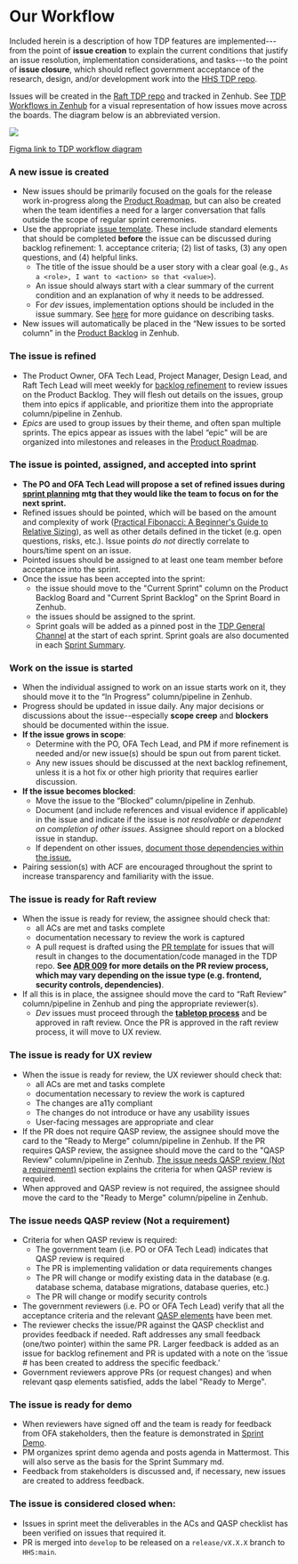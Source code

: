 # Our Workflow

Included herein is a description of how TDP features are implemented---from the point of **issue creation** to explain the current conditions that justify an issue resolution, implementation considerations, and tasks---to the point of **issue closure**, which should reflect government acceptance of the research, design, and/or development work into the [HHS TDP repo](https://github.com/HHS/TANF-app).

Issues will be created in the [Raft TDP repo](https://github.com/raft-tech/TANF-app/issues/new/choose) and tracked in Zenhub. See [TDP Workflows in Zenhub](https://app.zenhub.com/workspaces/tdrs-sprint-board-5f18ab06dfd91c000f7e682e/workflows) for a visual representation of how issues move across the boards. The diagram below is an abbreviated version.

![](https://i.imgur.com/UGlqsXv.jpg)

[Figma link to TDP workflow diagram](https://www.figma.com/file/irgQPLTrajxCXNiYBTEnMV/TDP-Mockups-For-Feedback?node-id=6202%3A49062)

### A new issue is created
- New issues should be primarily focused on the goals for the release work in-progress along the [Product Roadmap](), but can also be created when the team identifies a need for a larger conversation that falls outside the scope of regular sprint ceremonies.
- Use the appropriate [issue template](https://github.com/raft-tech/TANF-app/issues/new/choose). These include standard elements that should be completed **before** the issue can be discussed during backlog refinement: 1. acceptance criteria; (2) list of tasks, (3) any open questions, and (4) helpful links.
    - The title of the issue should be a user story with a clear goal (e.g., `As a <role>, I want to <action> so that <value>`).
   - An issue should always start with a clear summary of the current condition and an explanation of why it needs to be addressed.
   - For _dev_ issues, implementation options should be included in the issue summary. See [here](https://hackmd.io/@jtwillis92/r1KF0K8tF#Tasks) for more guidance on describing tasks.
- New issues will automatically be placed in the “New issues to be sorted column” in the [Product Backlog](https://app.zenhub.com/workspaces/tdrs-product-backlog-5f2c6cdc7c0bb1001bdc43a5/board?repos=281707402) in Zenhub.

### The issue is refined
- The Product Owner, OFA Tech Lead, Project Manager, Design Lead, and Raft Tech Lead will meet weekly for [backlog refinement](https://github.com/raft-tech/TANF-app/blob/develop/docs/How-We-Work/team-charter/team-meetings.md#backlog-refinement) to review issues on the Product Backlog. They will flesh out details on the issues, group them into epics if applicable, and prioritize them into the appropriate column/pipeline in Zenhub.
- _Epics_ are used to group issues by their theme, and often span multiple sprints. The epics appear as issues with the label “epic" will be are organized into milestones and releases in the [Product Roadmap](https://app.mural.co/t/raft2792/m/raft2792/1629476801275/0f2773589c30764b9f53740adbc5706074ac52a6?).


### The issue is pointed, assigned, and accepted into sprint
- **The PO and OFA Tech Lead will propose a set of refined issues during [sprint planning](https://github.com/raft-tech/TANF-app/blob/develop/docs/How-We-Work/team-charter/team-meetings.md#sprint-planning) mtg that they would like the team to focus on for the next sprint.**
- Refined issues should be pointed, which will be based on the amount and complexity of work ([Practical Fibonacci: A Beginner's Guide to Relative Sizing](https://www.scrum.org/resources/blog/practical-fibonacci-beginners-guide-relative-sizing)), as well as other details defined in the ticket (e.g. open questions, risks, etc.). Issue points _do not_ directly correlate to hours/time spent on an issue.
- Pointed issues should be assigned to at least one team member before acceptance into the sprint.
- Once the issue has been accepted into the sprint:
    - the issue should move to the "Current Sprint" column on the Product Backlog Board and "Current Sprint Backlog" on the Sprint Board in Zenhub.
    - the issues should be assigned to the sprint.
    - Sprint goals will be added as a pinned post in the [TDP General Channel](https://github.com/raft-tech/TANF-app/blob/develop/docs/How-We-Work/team-charter/communication-tools.md#using-github-plugin-for-mattermost) at the start of each sprint. Sprint goals are also documented in each [Sprint Summary](https://github.com/raft-tech/TANF-app/tree/develop/docs/Sprint-Review).

### Work on the issue is started
- When the individual assigned to work on an issue starts work on it, they should move it to the “In Progress” column/pipeline in Zenhub.
- Progress should be updated in issue daily. Any major decisions or discussions about the issue--especially **scope creep** and **blockers** should be documented within the issue.
- **If the issue grows in scope**:
  - Determine with the PO, OFA Tech Lead, and PM if more refinement is needed and/or new issue(s) should be spun out from parent ticket.
  - Any new issues should be discussed at the next backlog refinement, unless it is a hot fix or other high priority that requires earlier discussion.
- **If the issue becomes blocked**:
  - Move the issue to the “Blocked” column/pipeline in Zenhub.
  - Document (and include references and visual evidence if applicable) in the issue and indicate if the issue is _not resolvable_ or _dependent on completion of other issues_. Assignee should report on a blocked issue in standup.
  - If dependent on other issues, [document those dependencies within the issue.](https://help.zenhub.com/support/solutions/articles/43000010349-)
- Pairing session(s) with ACF are encouraged throughout the sprint to increase transparency and familiarity with the issue.

### The issue is ready for Raft review
- When the issue is ready for review, the assignee should check that:
  - all ACs are met and tasks complete
  - documentation necessary to review the work is captured
  - A pull request is drafted using the [PR template]() for issues that will result in changes to the documentation/code managed in the TDP repo. **See [ADR 009]() for more details on the PR review process, which may vary depending on the issue type (e.g. frontend, security controls, dependencies)**.
- If all this is in place, the assignee should move the card to “Raft Review” column/pipeline in Zenhub and ping the appropriate reviewer(s).
     - _Dev_ issues must proceed through the **[tabletop process](https://github.com/raft-tech/TANF-app/tree/develop/docs/How-We-Work/Developer-Tabletops.md)** and be approved in raft review. Once the PR is approved in the raft review process, it will move to UX review.

### The issue is ready for UX review
- When the issue is ready for review, the UX reviewer should check that:
  - all ACs are met and tasks complete
  - documentation necessary to review the work is captured
  - The changes are a11y compliant
  - The changes do not introduce or have any usability issues
  - User-facing messages are appropriate and clear
- If the PR does not require QASP review, the assignee should move the card to the "Ready to Merge" column/pipeline in Zenhub. If the PR requires QASP review, the assignee should move the card to the "QASP Review" column/pipeline in Zenhub. [The issue needs QASP review (Not a requirement)](#the_issue_needs_qasp_review) section explains the criteria for when QASP review is required.
- When approved and QASP review is not required, the assignee should move the card to the "Ready to Merge" column/pipeline in Zenhub.

### The issue needs QASP review (Not a requirement)
- Criteria for when QASP review is required:
  - The government team (i.e. PO or OFA Tech Lead) indicates that QASP review is required
  - The PR is implementing validation or data requirements changes
  - The PR will change or modify existing data in the database (e.g. database schema, database migrations, database queries, etc.)
  - The PR will change or modify security controls
- The government reviewers (i.e. PO or OFA Tech Lead) verify that all the acceptance criteria and the relevant [QASP elements](https://github.com/raft-tech/TANF-app/blob/develop/.github/pull_request_template.md) have been met.
- The reviewer checks the issue/PR against the QASP checklist and provides feedback if needed. Raft addresses any small feedback (one/two pointer) within the same PR. Larger feedback is added as an issue for backlog refinement and PR is updated with a note on the ‘issue # has been created to address the specific feedback.’
- Government reviewers approve PRs (or request changes) and when relevant qasp elements satisfied, adds the label "Ready to Merge".

### The issue is ready for demo
- When reviewers have signed off and the team is ready for feedback from OFA stakeholders, then the feature is demonstrated in [Sprint Demo](https://github.com/raft-tech/TANF-app/blob/develop/docs/How-We-Work/team-charter/team-meetings.md#sprint-demo).
- PM organizes sprint demo agenda and posts agenda in Mattermost. This will also serve as the basis for the Sprint Summary md.
- Feedback from stakeholders is discussed and, if necessary, new issues are created to address feedback.

### The issue is considered closed when:
  - Issues in sprint meet the deliverables in the ACs and QASP checklist has been verified on issues that required it.
  - PR is merged into `develop` to be released on a `release/vX.X.X` branch to `HHS:main`.
